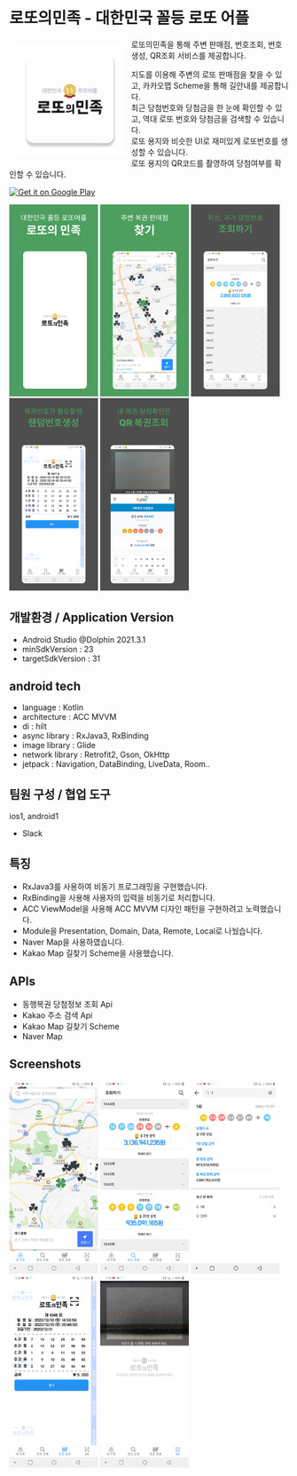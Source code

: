 # 로또의민족 - 대한민국 꼴등 로또 어플 

<img src="/lotty-images/app_logo.png" align="left"
width="200" hspace="10" vspace="10">
 
로또의민족을 통해 주변 판매점, 번호조회, 번호생성, QR조회 서비스를 제공합니다.

지도를 이용해 주변의 로또 판매점을 찾을 수 있고, 카카오맵 Scheme을 통해 길안내를 제공합니다.  
최근 당첨번호와 당첨금을 한 눈에 확인할 수 있고, 역대 로또 번호와 당첨금을 검색할 수 있습니다.  
로또 용지와 비슷한 UI로 재미있게 로또번호를 생성할 수 있습니다.  
로또 용지의 QR코드를 촬영하여 당첨여부를 확인할 수 있습니다.  

<p align="left">
<a href="https://play.google.com/store/apps/details?id=com.anseolab.lotty">
    <img alt="Get it on Google Play"
        height="80"
        src="https://play.google.com/intl/en_us/badges/images/generic/en_badge_web_generic.png" />
</a>

<img src="/lotty-images/1.png" width="160px" title="1" alt="1"></img>
<img src="/lotty-images/2.png" width="160px" title="2" alt="2"></img>
<img src="/lotty-images/3.png" width="160px" title="3" alt="3"></img>
<img src="/lotty-images/4.png" width="160px" title="4" alt="4"></img>
<img src="/lotty-images/5.png" width="160px" title="5" alt="5"></img>

## 개발환경 / Application Version
- Android Studio @Dolphin 2021.3.1
- minSdkVersion : 23
- targetSdkVersion : 31

## android tech
- language : Kotlin
- architecture : ACC MVVM
- di : hilt
- async library : RxJava3, RxBinding
- image library : Glide
- network library : Retrofit2, Gson, OkHttp
- jetpack : Navigation, DataBinding, LiveData, Room..

## 팀원 구성 / 협업 도구
ios1, android1
- Slack

## 특징
- RxJava3를 사용하여 비동기 프로그래밍을 구현했습니다.
- RxBinding을 사용해 사용자의 입력을 비동기로 처리합니다.
- ACC ViewModel을 사용해 ACC MVVM 디자인 패턴을 구현하려고 노력했습니다.
- Module을 Presentation, Domain, Data, Remote, Local로 나눴습니다.
- Naver Map을 사용하였습니다.
- Kakao Map 길찾기 Scheme을 사용했습니다.

## APIs
- 동행복권 당첨정보 조회 Api
- Kakao 주소 검색 Api
- Kakao Map 길찾기 Scheme
- Naver Map

## Screenshots

<img src="/lotty-images/Screenshot_1.png" width="160px" title="1" alt="1"></img>
<img src="/lotty-images/Screenshot_2.png" width="160px" title="2" alt="2"></img>
<img src="/lotty-images/Screenshot_3.png" width="160px" title="3" alt="3"></img>
<img src="/lotty-images/Screenshot_4.png" width="160px" title="4" alt="4"></img>
<img src="/lotty-images/Screenshot_5.png" width="160px" title="5" alt="5"></img>
